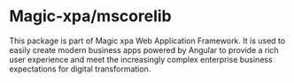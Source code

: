 # Magic-xpa/mscorelib

This package is part of Magic xpa Web Application Framework. 
It is used to easily create modern business apps powered by Angular to provide a rich user experience and meet the increasingly complex enterprise business expectations for digital transformation. 
 
 
 
